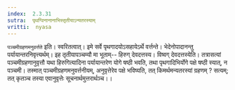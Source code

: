 ```yaml
---
index:  2.3.31
sutra:  पृथग्विनानानाभिस्तृतीयाऽन्यतरस्याम्
vritti:  nyasa
---
```


`पञ्चमीग्रहणमनुवर्त्तते` इति। स्वरितत्वात्। इमे सर्वे पृथगादयोऽसहायेऽर्थे वर्त्तन्ते। भेदेनोपादानन्तु पर्यायान्तरनिवृत्त्यर्थम्। इह तृतीयापञ्चम्यौ मा भूताम्-- हिरुग् देवदत्तस्य। विष्वग् देवदत्तस्येति। तत्रासत्यां पञ्चमीग्रहणानुवृत्तौ यथा हिरुगित्यादिना पर्यायान्तरेण योगे षष्ठी भवति, तथा पृथगादिभिर्योगे पक्षे षष्ठी स्यात्, न पञ्चमी। तस्मात् पञ्चमीग्रहणमनुवर्त्तनीयम्, अनुवृत्तेरेव पक्षे भविष्यति, तत् किमर्थमन्यतरस्यां ग्रहणम् ? सत्यम्; तत् कृतञ्च तस्या एवानुवृत्तेः सूचनार्थमुत्तरार्थञ्च।।

